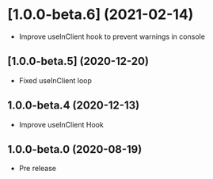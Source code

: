 # [1.0.0-beta.6] (2021-02-14)

- Improve useInClient hook to prevent warnings in console



## [1.0.0-beta.5] (2020-12-20)
- Fixed useInClient loop


## 1.0.0-beta.4 (2020-12-13)
- Improve useInClient Hook


## 1.0.0-beta.0 (2020-08-19) 
- Pre release
